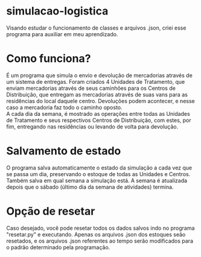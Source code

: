 # simulacao-logistica
Visando estudar o funcionamento de classes e arquivos .json, criei esse programa para auxiliar em meu aprendizado.

# Como funciona?
É um programa que simula o envio e devolução de mercadorias através de um sistema de entregas. Foram criados 4 Unidades de Tratamento,
que enviam mercadorias através de seus caminhões para os Centros de Distribuição, que entregam as mercadorias através de suas vans para
as residências do local daquele centro. Devoluções podem acontecer, e nesse caso a mercadoria faz todo o caminho oposto.  
A cada dia da semana, é mostrado as operações entre todas as Unidades de Tratamento e seus respectivos Centros de Distribuição, com estes,
por fim, entregando nas residências ou levando de volta para devolução.

# Salvamento de estado
O programa salva automaticamente o estado da simulação a cada vez que se passa um dia, preservando o estoque de todas as Unidades
e Centros. Também salva em qual semana a simulação está. A semana é atualizada depois que o sábado (último dia da semana de atividades) termina.

# Opção de resetar
Caso desejado, você pode resetar todos os dados salvos indo no programa "resetar.py" e executando. Apenas os arquivos .json dos
estoques seão resetados, e os arquivos .json referentes ao tempo serão modificados para o padrão determinado pela programação.